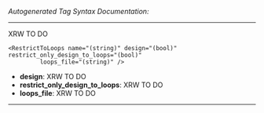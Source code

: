 _Autogenerated Tag Syntax Documentation:_

---
XRW TO DO

```
<RestrictToLoops name="(string)" design="(bool)" restrict_only_design_to_loops="(bool)"
         loops_file="(string)" />
```

-   **design**: XRW TO DO
-   **restrict_only_design_to_loops**: XRW TO DO
-   **loops_file**: XRW TO DO

---
